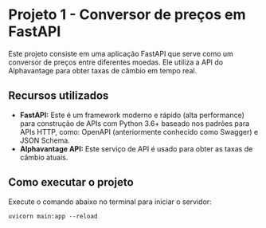 # Projeto 1 - Conversor de preços em FastAPI

Este projeto consiste em uma aplicação FastAPI que serve como um conversor de preços entre diferentes moedas. Ele utiliza a API do Alphavantage para obter taxas de câmbio em tempo real.

## Recursos utilizados

- **FastAPI:** Este é um framework moderno e rápido (alta performance) para construção de APIs com Python 3.6+ baseado nos padrões para APIs HTTP, como: OpenAPI (anteriormente conhecido como Swagger) e JSON Schema.
- **Alphavantage API:** Este serviço de API é usado para obter as taxas de câmbio atuais.

## Como executar o projeto

Execute o comando abaixo no terminal para iniciar o servidor:

`uvicorn main:app --reload`